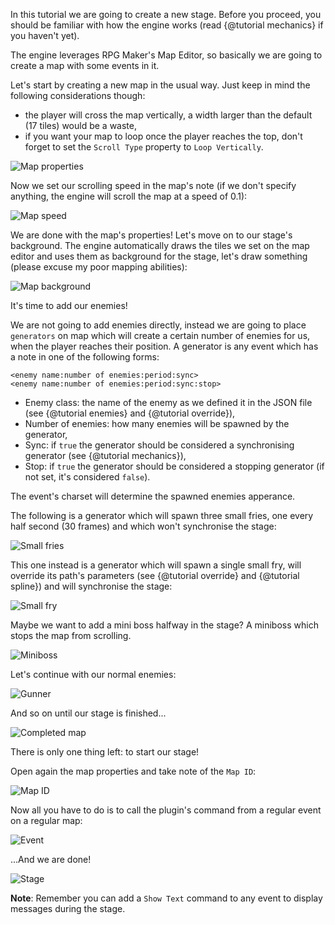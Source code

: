 In this tutorial we are going to create a new stage.
Before you proceed, you should be familiar with how the engine works (read {@tutorial mechanics} if you haven't yet).

The engine leverages RPG Maker's Map Editor, so basically we are going to create a map with some events in it.

Let's start by creating a new map in the usual way. Just keep in mind the following considerations though:
- the player will cross the map vertically, a width larger than the default (17 tiles) would be a waste,
- if you want your map to loop once the player reaches the top, don't forget to set the `Scroll Type` property to `Loop Vertically`.

![Map properties](map1.png)

Now we set our scrolling speed in the map's note (if we don't specify anything, the engine will scroll the map at a speed of 0.1):

![Map speed](map2.png)

We are done with the map's properties! Let's move on to our stage's background.
The engine automatically draws the tiles we set on the map editor and uses them as background for the stage, let's draw something (please excuse my poor mapping abilities):

![Map background](map3.png)

It's time to add our enemies!

We are not going to add enemies directly, instead we are going to place `generators` on map which will create a certain number of enemies for us, when the player reaches their position.
A generator is any event which has a note in one of the following forms:

    <enemy name:number of enemies:period:sync>
    <enemy name:number of enemies:period:sync:stop>
    
- Enemy class: the name of the enemy as we defined it in the JSON file (see {@tutorial enemies} and {@tutorial override}),
- Number of enemies: how many enemies will be spawned by the generator,
- Sync: if `true` the generator should be considered a synchronising generator (see {@tutorial mechanics}),
- Stop: if `true` the generator should be considered a stopping generator (if not set, it's considered `false`).

The event's charset will determine the spawned enemies apperance.

The following is a generator which will spawn three small fries, one every half second (30 frames) and which won't synchronise the stage:

![Small fries](map4.png)

This one instead is a generator which will spawn a single small fry, will override its path's parameters (see {@tutorial override} and {@tutorial spline}) and will synchronise the stage:

![Small fry](map5.png)

Maybe we want to add a mini boss halfway in the stage? A miniboss which stops the map from scrolling.

![Miniboss](map6.png)

Let's continue with our normal enemies:

![Gunner](map7.png)

And so on until our stage is finished...

![Completed map](map8.png)

There is only one thing left: to start our stage!

Open again the map properties and take note of the `Map ID`:

![Map ID](map_id.png)

Now all you have to do is to call the plugin's command from a regular event on a regular map:

![Event](event.png)

...And we are done!

![Stage](stage.png)

**Note**: Remember you can add a `Show Text` command to any event to display messages during the stage.